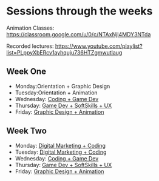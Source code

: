 # Sessions through the weeks

Animation Classes: https://classroom.google.com/u/0/c/NTAxNjI4MDY3NTda

Recorded lectures: https://www.youtube.com/playlist?list=PLppyXbERcv1ayhquju736HTZgmwutlaug


## Week One
* Monday:Orientation + Graphic Design
* Tuesday:Orientation + Animation 
* Wednesday: [Coding + Game Dev](week-1/wednesday)
* Thursday: [Game Dev + SoftSkills + UX](week-1/thursday)
* Friday: [Graphic Design + Animation](week-1/friday)

## Week Two
* Monday: [Digital Marketing + Coding](week-2/monday)
* Tuesday: [Digital Marketing + Coding](week-2/tuesday)
* Wednesday: [Coding + Game Dev](week-2/wednesday)
* Thursday: [Game Dev + SoftSkills + UX](week-2/thursday)
* Friday: [Graphic Design + Animation](week-2/friday)